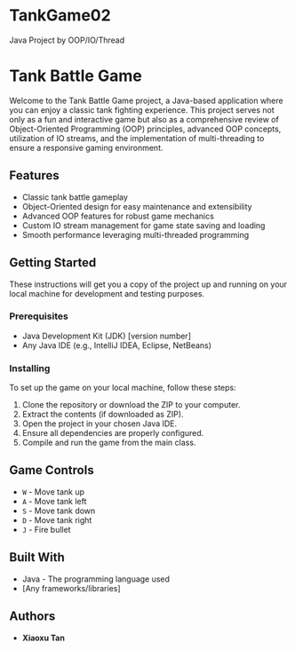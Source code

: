 # TankGame02
Java Project by OOP/IO/Thread

# Tank Battle Game

Welcome to the Tank Battle Game project, a Java-based application where you can enjoy a classic tank fighting experience. This project serves not only as a fun and interactive game but also as a comprehensive review of Object-Oriented Programming (OOP) principles, advanced OOP concepts, utilization of IO streams, and the implementation of multi-threading to ensure a responsive gaming environment.

## Features

- Classic tank battle gameplay
- Object-Oriented design for easy maintenance and extensibility
- Advanced OOP features for robust game mechanics
- Custom IO stream management for game state saving and loading
- Smooth performance leveraging multi-threaded programming

## Getting Started

These instructions will get you a copy of the project up and running on your local machine for development and testing purposes.

### Prerequisites

- Java Development Kit (JDK) [version number]
- Any Java IDE (e.g., IntelliJ IDEA, Eclipse, NetBeans)

### Installing

To set up the game on your local machine, follow these steps:

1. Clone the repository or download the ZIP to your computer.
2. Extract the contents (if downloaded as ZIP).
3. Open the project in your chosen Java IDE.
4. Ensure all dependencies are properly configured.
5. Compile and run the game from the main class.

## Game Controls

- `W` - Move tank up
- `A` - Move tank left
- `S` - Move tank down
- `D` - Move tank right
- `J` - Fire bullet

## Built With

- Java - The programming language used
- [Any frameworks/libraries]

## Authors

- **Xiaoxu Tan**
